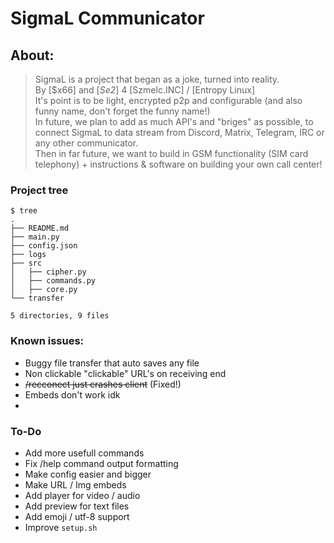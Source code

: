 # SigmaL Communicator

## About:
> SigmaL is a project that began as a joke, turned into reality. \
> By [$x66] and [_Se2_] 4 [Szmelc.INC] / [Entropy Linux] \
> It's point is to be light, encrypted p2p and configurable (and also funny name, don't forget the funny name!) \
> In future, we plan to add as much API's and "briges" as possible, to connect SigmaL to data stream from Discord, Matrix, Telegram, IRC or any other communicator. \
> Then in far future, we want to build in GSM functionality (SIM card telephony) + instructions & software on building your own call center!

### Project tree
```
$ tree
.
├── README.md
├── main.py
├── config.json
├── logs
├── src
│   ├── cipher.py
│   ├── commands.py
│   ├── core.py
└── transfer

5 directories, 9 files
```

### Known issues:
- Buggy file transfer that auto saves any file
- Non clickable "clickable" URL's on receiving end
- ~~/recconect just crashes client~~ (Fixed!)
- Embeds don't work idk
- 

### To-Do
- Add more usefull commands
- Fix /help command output formatting
- Make config easier and bigger
- Make URL / Img embeds
- Add player for video / audio
- Add preview for text files
- Add emoji / utf-8 support
- Improve `setup.sh`
